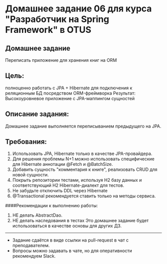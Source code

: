 # Домашнее задание 06 для курса "Разработчик на Spring Framework" в OTUS

## Домашнее задание ##
Переписать приложение для хранения книг на ORM

## Цель: ##
полноценно работать с JPA + Hibernate для подключения к реляционным БД посредством ORM-фреймворка
Результат: Высокоуровневое приложение с JPA-маппингом сущностей

## Описание задания: ##
Домашнее задание выполняется переписыванием предыдущего на JPA.

## Требования: ##
1. Использовать JPA, Hibernate только в качестве JPA-провайдера.
2. Для решения проблемы N+1 можно использовать специфические для Hibernate аннотации @Fetch и @BatchSize.
3. Добавить сущность "комментария к книге", реализовать CRUD для новой сущности.
4. Покрыть репозитории тестами, используя H2 базу данных и соответствующий H2 Hibernate-диалект для тестов.
5. Не забудьте отключить DDL через Hibernate
6. @Transactional рекомендуется ставить только на методы сервиса.

####Рекомендации к выполнению работы: 
1. НЕ делать AbstractDao.
2. НЕ делать наследования в тестах
Это домашнее задание будет использоваться в качестве основы для других ДЗ.

***
* Задание сдаётся в виде ссылки на pull-request в чат с преподавателем.
* Вопросы можно задавать в чате, но для оперативности рекомендуем Slack.